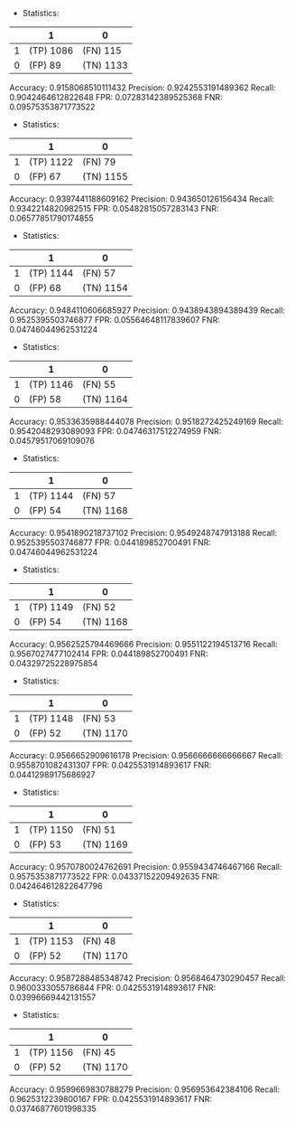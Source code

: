 * Statistics: 

|          |    1     |    0     |
|----------|----------|----------|
|    1     |(TP) 1086 | (FN) 115 |
|    0     | (FP) 89  |(TN) 1133 |
Accuracy: 0.9158068510111432
Precision: 0.9242553191489362
Recall: 0.9042464612822648
FPR: 0.07283142389525368
FNR: 0.09575353871773522
* Statistics: 

|          |    1     |    0     |
|----------|----------|----------|
|    1     |(TP) 1122 | (FN) 79  |
|    0     | (FP) 67  |(TN) 1155 |
Accuracy: 0.9397441188609162
Precision: 0.943650126156434
Recall: 0.9342214820982515
FPR: 0.05482815057283143
FNR: 0.06577851790174855
* Statistics: 

|          |    1     |    0     |
|----------|----------|----------|
|    1     |(TP) 1144 | (FN) 57  |
|    0     | (FP) 68  |(TN) 1154 |
Accuracy: 0.9484110606685927
Precision: 0.9438943894389439
Recall: 0.9525395503746877
FPR: 0.05564648117839607
FNR: 0.04746044962531224
* Statistics: 

|          |    1     |    0     |
|----------|----------|----------|
|    1     |(TP) 1146 | (FN) 55  |
|    0     | (FP) 58  |(TN) 1164 |
Accuracy: 0.9533635988444078
Precision: 0.9518272425249169
Recall: 0.9542048293089093
FPR: 0.04746317512274959
FNR: 0.04579517069109076
* Statistics: 

|          |    1     |    0     |
|----------|----------|----------|
|    1     |(TP) 1144 | (FN) 57  |
|    0     | (FP) 54  |(TN) 1168 |
Accuracy: 0.9541890218737102
Precision: 0.9549248747913188
Recall: 0.9525395503746877
FPR: 0.044189852700491
FNR: 0.04746044962531224
* Statistics: 

|          |    1     |    0     |
|----------|----------|----------|
|    1     |(TP) 1149 | (FN) 52  |
|    0     | (FP) 54  |(TN) 1168 |
Accuracy: 0.9562525794469666
Precision: 0.9551122194513716
Recall: 0.9567027477102414
FPR: 0.044189852700491
FNR: 0.04329725228975854
* Statistics: 

|          |    1     |    0     |
|----------|----------|----------|
|    1     |(TP) 1148 | (FN) 53  |
|    0     | (FP) 52  |(TN) 1170 |
Accuracy: 0.9566652909616178
Precision: 0.9566666666666667
Recall: 0.9558701082431307
FPR: 0.0425531914893617
FNR: 0.04412989175686927
* Statistics: 

|          |    1     |    0     |
|----------|----------|----------|
|    1     |(TP) 1150 | (FN) 51  |
|    0     | (FP) 53  |(TN) 1169 |
Accuracy: 0.9570780024762691
Precision: 0.9559434746467166
Recall: 0.9575353871773522
FPR: 0.04337152209492635
FNR: 0.042464612822647796
* Statistics: 

|          |    1     |    0     |
|----------|----------|----------|
|    1     |(TP) 1153 | (FN) 48  |
|    0     | (FP) 52  |(TN) 1170 |
Accuracy: 0.9587288485348742
Precision: 0.9568464730290457
Recall: 0.9600333055786844
FPR: 0.0425531914893617
FNR: 0.03996669442131557
* Statistics: 

|          |    1     |    0     |
|----------|----------|----------|
|    1     |(TP) 1156 | (FN) 45  |
|    0     | (FP) 52  |(TN) 1170 |
Accuracy: 0.9599669830788279
Precision: 0.956953642384106
Recall: 0.9625312239800167
FPR: 0.0425531914893617
FNR: 0.03746877601998335